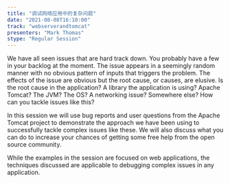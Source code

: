 ```yaml
---
title: "调试网络应用中的复杂问题"
date: "2021-08-08T16:10:00" 
track: "webserverandtomcat"
presenters: "Mark Thomas"
stype: "Regular Session"
---
```

We have all seen issues that are hard track down. You probably have a few in your backlog at the moment. The issue appears in a seemingly random manner with no obvious pattern of inputs that triggers the problem. The effects of the issue are obvious but the root cause, or causes, are elusive. Is the root cause in the application? A library the application is using? Apache Tomcat? The JVM? The OS? A networking issue? Somewhere else? How can you tackle issues like this?
 

 In this session we will use bug reports and user questions from the Apache Tomcat project to demonstrate the approach we have been using to successfully tackle complex issues like these. We will also discuss what you can do to increase your chances of getting some free help from the open source community.
 

 While the examples in the session are focused on web applications, the techniques discussed are applicable to debugging complex issues in any application.
